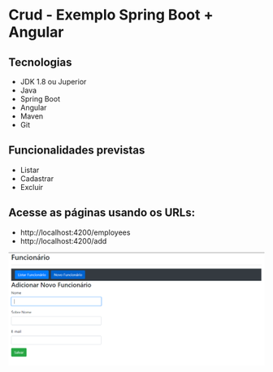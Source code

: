 # Crud - Exemplo Spring Boot + Angular

## Tecnologias

* JDK 1.8 ou Juperior
* Java
* Spring Boot
* Angular 
* Maven
* Git

## Funcionalidades previstas

* Listar
* Cadastrar 
* Excluir

## Acesse as páginas usando os URLs:

* http://localhost:4200/employees
* http://localhost:4200/add

![cat](https://github.com/renatoredes/crud-spring-angular/blob/main/img/adicionar.PNG)
